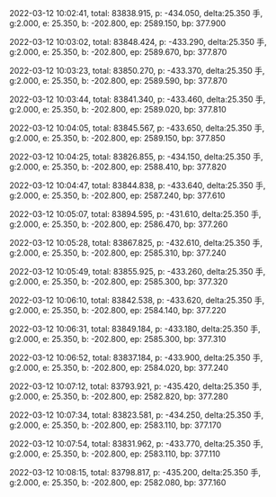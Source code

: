 2022-03-12 10:02:41, total: 83838.915, p: -434.050, delta:25.350 手, g:2.000, e: 25.350, b: -202.800, ep: 2589.150, bp: 377.900

2022-03-12 10:03:02, total: 83848.424, p: -433.290, delta:25.350 手, g:2.000, e: 25.350, b: -202.800, ep: 2589.670, bp: 377.870

2022-03-12 10:03:23, total: 83850.270, p: -433.370, delta:25.350 手, g:2.000, e: 25.350, b: -202.800, ep: 2589.590, bp: 377.870

2022-03-12 10:03:44, total: 83841.340, p: -433.460, delta:25.350 手, g:2.000, e: 25.350, b: -202.800, ep: 2589.020, bp: 377.810

2022-03-12 10:04:05, total: 83845.567, p: -433.650, delta:25.350 手, g:2.000, e: 25.350, b: -202.800, ep: 2589.150, bp: 377.850

2022-03-12 10:04:25, total: 83826.855, p: -434.150, delta:25.350 手, g:2.000, e: 25.350, b: -202.800, ep: 2588.410, bp: 377.820

2022-03-12 10:04:47, total: 83844.838, p: -433.640, delta:25.350 手, g:2.000, e: 25.350, b: -202.800, ep: 2587.240, bp: 377.610

2022-03-12 10:05:07, total: 83894.595, p: -431.610, delta:25.350 手, g:2.000, e: 25.350, b: -202.800, ep: 2586.470, bp: 377.260

2022-03-12 10:05:28, total: 83867.825, p: -432.610, delta:25.350 手, g:2.000, e: 25.350, b: -202.800, ep: 2585.310, bp: 377.240

2022-03-12 10:05:49, total: 83855.925, p: -433.260, delta:25.350 手, g:2.000, e: 25.350, b: -202.800, ep: 2585.300, bp: 377.320

2022-03-12 10:06:10, total: 83842.538, p: -433.620, delta:25.350 手, g:2.000, e: 25.350, b: -202.800, ep: 2584.140, bp: 377.220

2022-03-12 10:06:31, total: 83849.184, p: -433.180, delta:25.350 手, g:2.000, e: 25.350, b: -202.800, ep: 2585.300, bp: 377.310

2022-03-12 10:06:52, total: 83837.184, p: -433.900, delta:25.350 手, g:2.000, e: 25.350, b: -202.800, ep: 2584.020, bp: 377.240

2022-03-12 10:07:12, total: 83793.921, p: -435.420, delta:25.350 手, g:2.000, e: 25.350, b: -202.800, ep: 2582.820, bp: 377.280

2022-03-12 10:07:34, total: 83823.581, p: -434.250, delta:25.350 手, g:2.000, e: 25.350, b: -202.800, ep: 2583.110, bp: 377.170

2022-03-12 10:07:54, total: 83831.962, p: -433.770, delta:25.350 手, g:2.000, e: 25.350, b: -202.800, ep: 2583.110, bp: 377.110

2022-03-12 10:08:15, total: 83798.817, p: -435.200, delta:25.350 手, g:2.000, e: 25.350, b: -202.800, ep: 2582.080, bp: 377.160